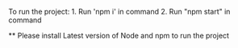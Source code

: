 To run the project:
    1. Run 'npm i' in command
    2. Run "npm start" in command

** Please install Latest version of Node and npm to run the project